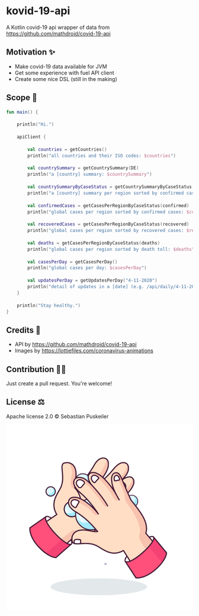 # kovid-19-api
A Kotlin covid-19 api wrapper of data from https://github.com/mathdroid/covid-19-api

Motivation ✨
----------------
* Make covid-19 data available for JVM
* Get some experience with fuel API client
* Create some nice DSL (still in the making)

Scope 🧰️
----------------
```kotlin
fun main() {

    println("Hi.")

    apiClient {

        val countries = getCountries()
        println("all countries and their ISO codes: $countries")

        val countrySummary = getCountrySummary(DE)
        println("a [country] summary: $countrySummary")

        val countrySummaryByCaseStatus = getCountrySummaryByCaseStatus(DE, confirmed)
        println("a [country] summary per region sorted by confirmed cases: $countrySummaryByCaseStatus")

        val confirmedCases = getCasesPerRegionByCaseStatus(confirmed)
        println("global cases per region sorted by confirmed cases: $confirmedCases")

        val recoveredCases = getCasesPerRegionByCaseStatus(recovered)
        println("global cases per region sorted by recovered cases: $recoveredCases")

        val deaths = getCasesPerRegionByCaseStatus(deaths)
        println("global cases per region sorted by death toll: $deaths")

        val casesPerDay = getCasesPerDay()
        println("global cases per day: $casesPerDay")

        val updatesPerDay = getUpdatesPerDay("4-11-2020")
        println("detail of updates in a [date] (e.g. /api/daily/4-11-2020): $updatesPerDay")
    }

    println("Stay healthy.")
}
```

Credits 🙌
----------------
- API by https://github.com/mathdroid/covid-19-api
- Images by https://lottiefiles.com/coronavirus-animations

Contribution 👩‍💻
----------------
Just create a pull request. You're welcome!

License ⚖️
----------------
Apache license 2.0 © Sebastian Puskeiler

![](wash-your-hands.gif)
